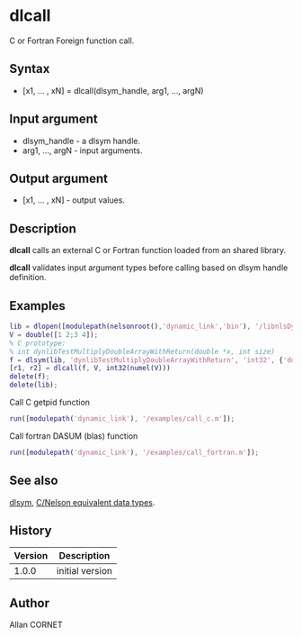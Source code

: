 

# dlcall

C or Fortran Foreign function call.

## Syntax

- [x1, ... , xN] = dlcall(dlsym_handle, arg1, ..., argN)

## Input argument

 - dlsym_handle - a dlsym handle.
 - arg1, ..., argN - input arguments.

## Output argument

 - [x1, ... , xN] - output values.

## Description


  <p><b>dlcall</b> calls an external C or Fortran function loaded from an shared library.</p>
  <p><b>dlcall</b> validates input argument types before calling based on dlsym handle definition.</p>


## Examples

```matlab
lib = dlopen([modulepath(nelsonroot(),'dynamic_link','bin'), '/libnlsDynamic_link', getdynlibext()]);
V = double([1 2;3 4]);
% C prototype:
% int dynlibTestMultiplyDoubleArrayWithReturn(double *x, int size)
f = dlsym(lib, 'dynlibTestMultiplyDoubleArrayWithReturn', 'int32', {'doublePtr', 'int32'});
[r1, r2] = dlcall(f, V, int32(numel(V)))
delete(f);
delete(lib);
```
Call C getpid function
```matlab
run([modulepath('dynamic_link'), '/examples/call_c.m']);
```
Call fortran DASUM (blas) function
```matlab
run([modulepath('dynamic_link'), '/examples/call_fortran.m']);
```

## See also

[dlsym](dlsym.md), [C/Nelson equivalent data types](C_datatype.md).
## History

|Version|Description|
|------|------|
|1.0.0|initial version|


## Author

Allan CORNET



